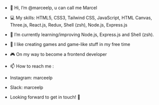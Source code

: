 - 👋 Hi, I’m @marceelp, u can call me Marcel
- 💻 My skills: HTML5, CSS3, Tailwind CSS, JavaScript, HTML Canvas, Three.js, React.js, Redux, Shell (zsh), Node.js, Express.js

- 🌱 I’m currently learning/improving Node.js, Express.js and Shell (zsh).
- 🥷 I like creating games and game-like stuff in my free time
- 🎮 On my way to become a frontend developer

- 📫 How to reach me : 
- Instagram: marceelp
- Slack: marceelp
- Looking forward to get in touch! 🙌
